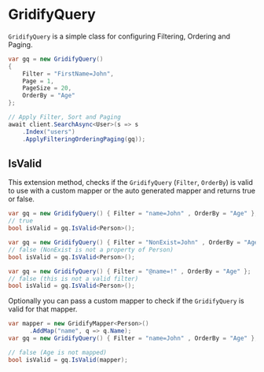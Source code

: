 # GridifyQuery

`GridifyQuery` is a simple class for configuring Filtering, Ordering and Paging.

``` csharp
var gq = new GridifyQuery()
{
    Filter = "FirstName=John",
    Page = 1,
    PageSize = 20,
    OrderBy = "Age"
};

// Apply Filter, Sort and Paging
await client.SearchAsync<User>(s => s
    .Index("users")
    .ApplyFilteringOrderingPaging(gq));
```

## IsValid

This extension method, checks if the `GridifyQuery` (`Filter`, `OrderBy`) is valid to use with a custom mapper or the auto generated mapper and returns true or false.

``` csharp
var gq = new GridifyQuery() { Filter = "name=John" , OrderBy = "Age" };
// true
bool isValid = gq.IsValid<Person>();
```

``` csharp
var gq = new GridifyQuery() { Filter = "NonExist=John" , OrderBy = "Age" };
// false (NonExist is not a property of Person)
bool isValid = gq.IsValid<Person>();
```

``` csharp
var gq = new GridifyQuery() { Filter = "@name=!" , OrderBy = "Age" };
// false (this is not a valid filter)
bool isValid = gq.IsValid<Person>();
```

Optionally you can pass a custom mapper to check if the `GridifyQuery` is valid for that mapper.

``` csharp
var mapper = new GridifyMapper<Person>()
      .AddMap("name", q => q.Name);
var gq = new GridifyQuery() { Filter = "name=John" , OrderBy = "Age" };

// false (Age is not mapped)
bool isValid = gq.IsValid(mapper);
```
